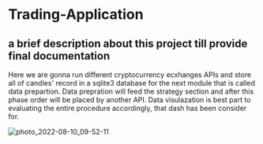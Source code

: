# Trading-Application

## a brief description about this project till provide final documentation

Here we are gonna run different cryptocurrency ecxhanges APIs and store all of candles' record in a sqlite3 database for the next module that is called data prepartion. Data prepration will feed the strategy section and after this phase order will be placed by another API.
Data visulazation is best part to evaluating the entire procedure accordingly, that dash has been consider for.

![photo_2022-08-10_09-52-11](https://user-images.githubusercontent.com/44745220/183918752-21a9d85a-e8c1-4fd8-9d46-28afa2a8d110.jpg)
